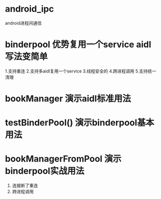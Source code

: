 # android_ipc
android进程间通信

# binderpool 优势复用一个service aidl写法变简单
1.支持重连
2.支持多aidl复用一个service
3.线程安全的
4.跨进程调用
5.支持统一清理

# bookManager 演示aidl标准用法

# testBinderPool() 演示binderpool基本用法

# bookManagerFromPool 演示binderpool实战用法 
1. 连接断了重连
2. 跨进程调用
